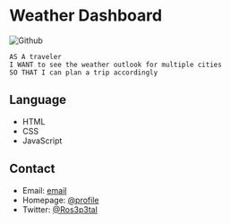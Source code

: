 # Weather Dashboard
![Github](https://img.shields.io/badge/weather-dashboard-181717?style=social&logo=mySQL)


```
AS A traveler
I WANT to see the weather outlook for multiple cities
SO THAT I can plan a trip accordingly
```

## Language
* HTML
* CSS
* JavaScript

## Contact
* Email: [email](mailto:k.yoannon@gmail.com) 
* Homepage: [@profile](https://github.com/Kathleen-Y)
* Twitter: [@Ros3p3tal](https://twitter.com/Ros3p3tal)
